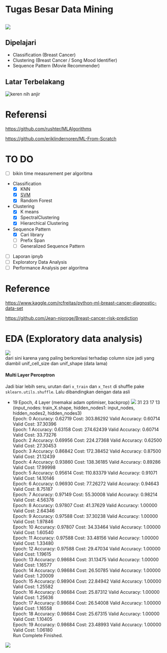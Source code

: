 # Tugas Besar Data Mining 

![](https://i.imgur.com/qXvwcUx.jpg)
-------    

## Dipelajari
- Classification (Breast Cancer) 
- Clustering (Breast Cancer / Song Mood Identifier)
- Sequence Pattern (Movie Recommender)
## Latar Terbelakang
![keren nih anjir](https://github.com/rasbt/pattern_classification/raw/master/Images/logo.png)

# Referensi 
https://github.com/rushter/MLAlgorithms

https://github.com/eriklindernoren/ML-From-Scratch

# TO DO 
- [ ] bikin time measurement per algoritma
- Classification 
    - [x] KNN
    - [x] [SVM](https://github.com/nalamidi/Breast-Cancer-Classification-with-Support-Vector-Machine/blob/master/Breast%20Cancer%20Classification.ipynb)
    - [x] Random Forest
- Clustering 
    - [x] K means
    - [x] SpectralClustering
    - [x] Hierarchical Clustering
- Sequence Pattern
    - [x] Cari library
    - [ ] Prefix Span 
    - [ ] Generalized Sequence Pattern 
- [ ] Laporan ipnyb
- [ ] Exploratory Data Analysis
- [ ] Performance Analysis per algoritma

# Reference 
https://www.kaggle.com/rcfreitas/python-ml-breast-cancer-diagnostic-data-set


https://github.com/Jean-njoroge/Breast-cancer-risk-prediction


# EDA (Exploratory data analysis)
![](https://i.imgur.com/d3tqhr5.png)    
dari sini karena yang paling berkorelasi terhadap column size jadi yang diambil unif_cell_size dan unif_shape
(data lama)

#### Multi Layer Perceptron 
Jadi biar lebih seru, urutan dari `x_train` dan `x_Test` di shuffle pake `sklearn.utils.shuffle`. Lalu dibandingkan dengan data asli
- 19 Epoch, 4 Layer (memakai adam optimiser, backprop)
![](https://i.imgur.com/segumWO.png)
31 23 17 13 (input_nodes: train_X.shape, hidden_nodes1: input_nodes, hidden_nodes2, hidden_nodes3)    
Epoch:  0   Accuracy:  0.62719   Cost:  303.86292   Valid Accuracy:  0.60714   Valid Cost:  37.30396   
Epoch:  1   Accuracy:  0.63158   Cost:  274.62439   Valid Accuracy:  0.60714   Valid Cost:  33.73276   
Epoch:  2   Accuracy:  0.69956   Cost:  224.27368   Valid Accuracy:  0.62500   Valid Cost:  27.30453   
Epoch:  3   Accuracy:  0.86842   Cost:  172.38452   Valid Accuracy:  0.87500   Valid Cost:  21.12439   
Epoch:  4   Accuracy:  0.93860   Cost:  138.36185   Valid Accuracy:  0.89286   Valid Cost:  17.99998   
Epoch:  5   Accuracy:  0.95614   Cost:  110.83379   Valid Accuracy:  0.91071   Valid Cost:  14.10146   
Epoch:  6   Accuracy:  0.96930   Cost:  77.26272   Valid Accuracy:  0.94643   Valid Cost:  8.75187   
Epoch:  7   Accuracy:  0.97149   Cost:  55.30008   Valid Accuracy:  0.98214   Valid Cost:  4.56376   
Epoch:  8   Accuracy:  0.97807   Cost:  41.37629   Valid Accuracy:  1.00000   Valid Cost:  2.64346   
Epoch:  9   Accuracy:  0.97588   Cost:  37.30238   Valid Accuracy:  1.00000   Valid Cost:  1.97846   
Epoch:  10   Accuracy:  0.97807   Cost:  34.33464   Valid Accuracy:  1.00000   Valid Cost:  1.60540   
Epoch:  11   Accuracy:  0.97588   Cost:  33.48156   Valid Accuracy:  1.00000   Valid Cost:  1.33480   
Epoch:  12   Accuracy:  0.97588   Cost:  29.47034   Valid Accuracy:  1.00000   Valid Cost:  1.19615   
Epoch:  13   Accuracy:  0.98684   Cost:  31.13475   Valid Accuracy:  1.00000   Valid Cost:  1.16577   
Epoch:  14   Accuracy:  0.98684   Cost:  26.50785   Valid Accuracy:  1.00000   Valid Cost:  1.20009   
Epoch:  15   Accuracy:  0.98904   Cost:  22.84942   Valid Accuracy:  1.00000   Valid Cost:  1.25582   
Epoch:  16   Accuracy:  0.98684   Cost:  25.87312   Valid Accuracy:  1.00000   Valid Cost:  1.25636   
Epoch:  17   Accuracy:  0.98684   Cost:  26.54008   Valid Accuracy:  1.00000   Valid Cost:  1.16558   
Epoch:  18   Accuracy:  0.98684   Cost:  25.67315   Valid Accuracy:  1.00000   Valid Cost:  1.10405   
Epoch:  19   Accuracy:  0.98684   Cost:  23.48993   Valid Accuracy:  1.00000   Valid Cost:  1.06180   
Run Complete Finished.

![](https://i.imgur.com/GNjJXfQ.jpg)
